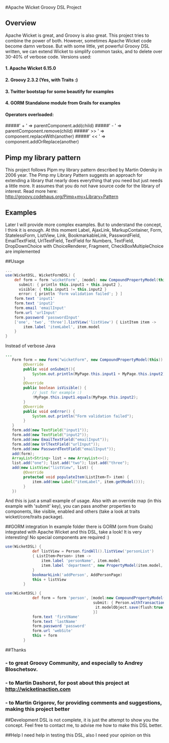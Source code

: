 #Apache Wicket Groovy DSL Project

## Overview
Apache Wicket is great, and Groovy is also great. This project tries to combine the power of both. However, sometimes Apache Wicket code become damn verbose.
But with some little, yet powerful Groovy DSL written, we can extend Wicket to simplify common tasks, and to delete over 30-40% of verbose code.
Versions used:
#### 1. Apache Wicket 6.15.0
#### 2. Groovy 2.3.2 (Yes, with Traits :)
#### 3. Twitter bootstap for some beautify for examples
#### 4. GORM Standalone module from Grails for examples

#### Operators overloaded:
#####' +  ' => parentComponent.add(child)
#####' -  ' => parentComponent.remove(child)
#####' >> ' => component.replaceWith(another)
#####' << ' => component.addOrReplace(another)

## Pimp my library pattern
This project follows Pipm my library pattern described by Martin Odersky in 2006 year. The Pimp my Library Pattern suggests an approach for extending a library that nearly does everything that you need but just needs a little more. It assumes that you do not have source code for the library of interest.
Read more here: http://groovy.codehaus.org/Pimp+my+Library+Pattern

## Examples
Later I will provide more complex examples. But to understand the concept, I think it is enough.
At this moment Label, AjaxLink, MarkupContainer, Form, StatelessForm, ListView, Link, BookmarkableLink, PasswordField, EmailTextField, UrlTextField, TextField for Numbers, TextField, DropDownChoice with ChoiceRenderer, Fragment, CheckBoxMultipleChoice are implemented

##Usage
```groovy
...
use(WicketDSL, WicketFormDSL) {
    def form = form 'wicketForm', [model: new CompoundPropertyModel(this),
      submit: { println this.input1 + this.input2 },
      visible: { this.input1 != this.input2 }
      error: { println 'Form validation failed'; } ]
    form.text 'input1'
    form.text 'input2'
    form.email 'emailInput'
    form.url 'urlInput'
    form.password 'passwordInput'
    ['one', 'two', 'three'].listView('listView') { ListItem item ->
        item.label 'itemLabel', item.model
    }
}
```
Instead of verbose Java
```java
...
   Form form = new Form("wicketForm", new CompoundPropertyModel(this)) {
        @Override
        public void onSubmit(){
            System.out.println(MyPage.this.input1 + MyPage.this.input2);
        }
        @Override
        public boolean isVisible() {
            // just for example :)
            !MyPage.this.input1.equals(MyPage.this.input2);
        }
        @Override
        public void onError() {
            System.out.println("Form validation failed");
        }
   }
   form.add(new TextField("input1"));
   form.add(new TextField("input2"));
   form.add(new EmailTextField("emailInput"));
   form.add(new UrlTextField("urlInput"));
   form.add(new PasswordTextField("emailInput"));
   add(form);
   ArrayList<String> list = new ArrayList<>();
   list.add("one"); list.add("two"); list.add("three");
   add(new ListView("listView", list) {
        @Override
        protected void populateItem(ListItem<T> item) {
            item.add(new Label("itemLabel", item.getModel()));
        }
   })
```

And this is just a small example of usage. Also with an override map (in this example with 'submit' key), you can pass another properties to components, like
visible, enabled and others (take a look at traits wicket/core/traits package).

##GORM integration
In example folder there is GORM (orm from Grails) integrated with Apache Wicket and this DSL, take a look! It is very interesting!
No special components are required :)
```groovy
use(WicketDSL) {
            def listView = Person.findAll().listView('personList')
            { ListItem<Person> item ->
                item.label 'personName', item.model
                item.label 'department', new PropertyModel(item.model, 'department.title')
            }
            bookmarkLink('addPerson', AddPersonPage)
            this + listView
        }
```
```groovy
use(WicketDSL) {
            def form = form 'person', [model:new CompoundPropertyModel(new Person())
                                       submit: { Person.withTransaction {
                                        it.modelObject.save(flush:true) }
                                       }]
            form.text 'firstName'
            form.text 'lastName'
            form.password 'password'
            form.url 'webSite'
            this + form
        }
```
##Thanks

### - to great Groovy Community, and especially to Andrey Bloschetsov.
### - to Martin Dashorst, for post about this project at http://wicketinaction.com
### - to Martin Grigorov, for providing comments and suggestions, making this project better

##Development
DSL is not complete, it is just the attempt to show you the concept.
Feel free to contact me, to advise me how to make this DSL better.

##Help
I need help in testing this DSL, also I need your opinion on this